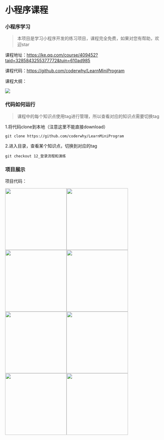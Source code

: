 # 小程序课程
### 小程序学习

> 本项目是学习小程序开发的练习项目，课程完全免费，如果对您有帮助，欢迎star

课程地址：https://ke.qq.com/course/409452?taid=3285843255377772&tuin=610ad985

课程代码：https://github.com/coderwhy/LearnMiniProgram

课程大纲：

<img src="http://ww1.sinaimg.cn/large/006qtd2Tgy1g4mcohirioj30te0fc0tx.jpg"/>



### 代码如何运行

> 课程中的每个知识点使用tag进行管理，所以查看对应的知识点需要切换tag

1.将代码clone到本地（注意这里不能直接download）

```shell
git clone https://github.com/coderwhy/LearnMiniProgram
```

2.进入目录，查看某个知识点，切换到对应的tag

```shell
git checkout 12_登录流程和演练
```



### 项目展示

项目代码：

<img src="http://ww1.sinaimg.cn/large/006qtd2Tgy1g4j9tfqhdfj30u01szafo.jpg"  width="200px"/><img src="http://ww1.sinaimg.cn/large/006qtd2Tgy1g4j9tfsqusj30u01sztet.jpg" width="200px"/><img src="http://ww1.sinaimg.cn/large/006qtd2Tgy1g4j9tfwmc3j30u01szq7q.jpg" width="200px"/><img src="http://ww1.sinaimg.cn/large/006qtd2Tgy1g4j9tfraclj30u01szq77.jpg" width="200px"/><img src="http://ww1.sinaimg.cn/large/006qtd2Tgy1g4j9tfm80cj30u01szgnw.jpg" width="200px"/><img src="http://ww1.sinaimg.cn/large/006qtd2Tgy1g4j9tfta9tj30u01szwjh.jpg" width="200px"/><img src="http://ww1.sinaimg.cn/large/006qtd2Tgy1g4j9tfu77zj30u01szdip.jpg" width="200px"/><img src="http://ww1.sinaimg.cn/large/006qtd2Tgy1g4j9tfyvkuj30u01szahe.jpg" width="200px"/>

